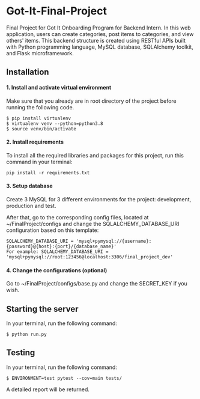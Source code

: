 # Got-It-Final-Project

Final Project for Got It Onboarding Program for Backend Intern. In this web application, users can create categories, post items to categories, and view others' items. This backend structure is created using RESTful APIs built with Python programming language, MySQL database, SQLAlchemy toolkit, and Flask microframework.

## Installation

#### 1. Install and activate virtual environment
Make sure that you already are in root directory of the project before running the following code.
```
$ pip install virtualenv                       
$ virtualenv venv --python=python3.8              
$ source venv/bin/activate             
```
	
#### 2. Install requirements
To install all the required libraries and packages for this project, run this command in your terminal:
```
pip install -r requirements.txt
```

#### 3. Setup database
Create 3 MySQL for 3 different environments for the project: development, production and test. 

After that, go to the corresponding config files, located at ~/FinalProject/configs and change the SQLALCHEMY_DATABASE_URI configuration based on this template:
```
SQLALCHEMY_DATABASE_URI = 'mysql+pymysql://{username}:{password}@{host}:{port}/{database_name}'
For example: SQLALCHEMY_DATABASE_URI = 'mysql+pymysql://root:123456@localhost:3306/final_project_dev'
```

#### 4. Change the configurations (optional)
Go to ~/FinalProject/configs/base.py and change the SECRET_KEY if you wish.

## Starting the server
In your terminal, run the following command:
```
$ python run.py
```


## Testing
In your terminal, run the following command:
```
$ ENVIRONMENT=test pytest --cov=main tests/
```
A detailed report will be returned.
